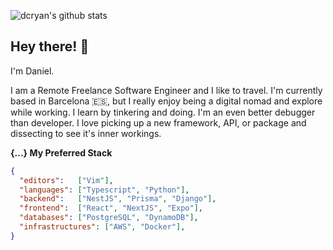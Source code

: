 ![dcryan's github stats](https://github-readme-stats.vercel.app/api?username=dcryan&count_private=true&include_all_commits=true&show_icons=true&theme=merko)

## Hey there! 👋
I'm Daniel.

I am a Remote Freelance Software Engineer and I like to travel. I'm currently based in Barcelona 🇪🇸, but I really enjoy being a digital nomad and explore while working.
I learn by tinkering and doing. I'm an even better debugger than developer. I love picking up a new framework, API, or package and dissecting to see it's inner workings.

**{...} My Preferred Stack**
```json
{
  "editors":   ["Vim"],
  "languages": ["Typescript", "Python"],
  "backend":   ["NestJS", "Prisma", "Django"],
  "frontend":  ["React", "NextJS", "Expo"],
  "databases": ["PostgreSQL", "DynamoDB"],
  "infrastructures": ["AWS", "Docker"],
}
```

<!--
**dcryan/dcryan** is a ✨ _special_ ✨ repository because its `README.md` (this file) appears on your GitHub profile.

Here are some ideas to get you started:

- 🔭 I’m currently working on ...
- 🌱 I’m currently learning ...
- 👯 I’m looking to collaborate on ...
- 🤔 I’m looking for help with ...
- 💬 Ask me about ...
- 📫 How to reach me: ...
- 😄 Pronouns: ...
- ⚡ Fun fact: ...
-->
